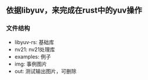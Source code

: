 依据libyuv，来完成在rust中的yuv操作
---

### 文件结构
* libyuv-rs: 基础库
* nv21: nv21处理库
* examples: 例子
* img: 事例图片
* out: 测试输出图片，可删除
